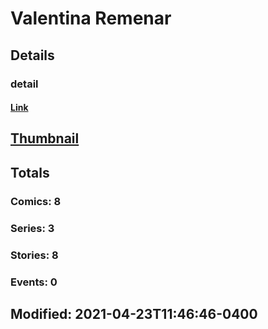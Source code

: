 # Valentina  Remenar 
## Details
### detail
#### [Link](http://marvel.com/comics/creators/13930/valentina_remenar?utm_campaign=apiRef&utm_source=225578a89fc76f3d20fbffda5d17a88d)
## [Thumbnail](http://i.annihil.us/u/prod/marvel/i/mg/b/40/image_not_available.jpg)
## Totals
### Comics: 8
### Series: 3
### Stories: 8
### Events: 0
## Modified: 2021-04-23T11:46:46-0400